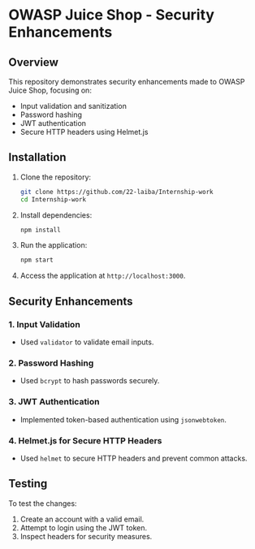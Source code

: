 # OWASP Juice Shop - Security Enhancements

## Overview
This repository demonstrates security enhancements made to OWASP Juice Shop, focusing on:
- Input validation and sanitization
- Password hashing
- JWT authentication
- Secure HTTP headers using Helmet.js

## Installation
1. Clone the repository:
    ```bash
    git clone https://github.com/22-laiba/Internship-work
    cd Internship-work
    ```
2. Install dependencies:
    ```bash
    npm install
    ```

3. Run the application:
    ```bash
    npm start
    ```

4. Access the application at `http://localhost:3000`.

## Security Enhancements
### 1. Input Validation
- Used `validator` to validate email inputs.

### 2. Password Hashing
- Used `bcrypt` to hash passwords securely.

### 3. JWT Authentication
- Implemented token-based authentication using `jsonwebtoken`.

### 4. Helmet.js for Secure HTTP Headers
- Used `helmet` to secure HTTP headers and prevent common attacks.

## Testing
To test the changes:
1. Create an account with a valid email.
2. Attempt to login using the JWT token.
3. Inspect headers for security measures.
